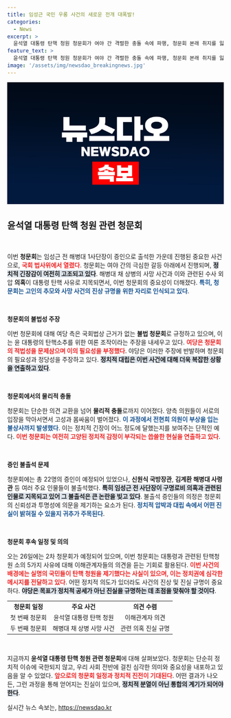 ```yaml
---
title: 임성근 국민 우롱 사건의 새로운 전개 대폭발!
categories:
  - News
excerpt: >
  윤석열 대통령 탄핵 청원 청문회가 여야 간 격렬한 충돌 속에 파행, 청문회 본래 취지를 잃고 동물국회로 전락했다. 고성과 몸싸움 속에서 진실을 밝힐 수 있을지 우려가 커지며, 정치권의 책임 있는 자세가 필요하다.
feature_text: >
  윤석열 대통령 탄핵 청원 청문회가 여야 간 격렬한 충돌 속에 파행, 청문회 본래 취지를 잃고 동물국회로 전락했다. 고성과 몸싸움 속에서 진실을 밝힐 수 있을지 우려가 커지며, 정치권의 책임 있는 자세가 필요하다.
image: '/assets/img/newsdao_breakingnews.jpg'
---
```


<p><img src="/assets/img/newsdao_breakingnews.jpg" alt="ontimetimes 속보" /></p>

<h2 data-ke-size="size26">윤석열 대통령 탄핵 청원 관련 청문회</h2>

<p data-ke-size="size16">&nbsp;</p>

<p>이번 <b>청문회</b>는 임성근 전 해병대 1사단장이 증인으로 출석한 가운데 진행된 중요한 사건으로, <b><span style="color: #ee2323;">국회 법사위에서 열렸다</span></b>. 청문회는 여야 간의 극심한 갈등 아래에서 진행되며, <b><span style="background-color: #21538527;">정치적 긴장감이 여전히 고조되고 있다</span></b>. 해병대 채 상병의 사망 사건과 이와 관련된 수사 외압 <b>의혹</b>이 대통령 탄핵 사유로 지목되면서, 이번 청문회의 중요성이 더해졌다. <b><span style="color: #1a5490;">특히, 청문회는 고인의 추모와 사망 사건의 진상 규명을 위한 자리로 인식되고 있다</span></b>.</p>

<p data-ke-size="size16">&nbsp;</p>

<p><b>청문회의 불법성 주장</b></p>

<p>이번 청문회에 대해 여당 측은 국회법상 근거가 없는 <b>불법 청문회</b>로 규정하고 있으며, 이는 윤 대통령의 탄핵소추를 위한 여론 조작이라는 주장을 내세우고 있다. <b><span style="color: #ee2323;">여당은 청문회의 적법성을 문제삼으며 이의 필요성을 부정했다</span></b>. 야당은 이러한 주장에 반발하며 청문회의 필요성과 정당성을 주장하고 있다. <b><span style="background-color: #21538527;">정치적 대립은 이번 사건에 대해 더욱 복잡한 상황을 연출하고 있다</span></b>.</p>

<p data-ke-size="size16">&nbsp;</p>

<p><b>청문회에서의 물리적 충돌</b></p>

<p>청문회는 단순한 의견 교환을 넘어 <b>물리적 충돌</b>로까지 이어졌다. 양측 의원들이 서로의 입장을 막아서면서 고성과 몸싸움이 벌어졌다. <b><span style="color: #1a5490;">이 과정에서 전현희 의원이 부상을 입는 불상사까지 발생했다</span></b>. 이는 정치적 긴장이 어느 정도에 달했는지를 보여주는 단적인 예다. <b><span style="color: #ee2323;">이번 청문회는 여전히 고양된 정치적 감정이 부각되는 씁쓸한 현실을 연출하고 있다</span></b>.</p>

<p data-ke-size="size16">&nbsp;</p>

<p><b>증인 불출석 문제</b></p>

<p>청문회에는 총 22명의 증인이 예정되어 있었으나, <b>신원식 국방장관</b>, <b>김계환 해병대 사령관</b> 등 여러 주요 인물들이 불출석했다. <b><span style="background-color: #21538527;">특히 임성근 전 사단장이 구명로비 의혹과 관련된 인물로 지목되고 있어 그 불출석은 큰 논란을 빚고 있다</span></b>. 불출석 증인들의 의정은 청문회의 신뢰성과 투명성에 의문을 제기하는 요소가 된다. <b><span style="color: #1a5490;">정치적 압박과 대립 속에서 어떤 진실이 밝혀질 수 있을지 귀추가 주목된다</span></b>.</p>

<p data-ke-size="size16">&nbsp;</p>

<p><b>청문회 후속 일정 및 의의</b></p>

<p>오는 26일에는 2차 청문회가 예정되어 있으며, 이번 청문회는 대통령과 관련된 탄핵청원 소의 5가지 사유에 대해 이해관계자들의 의견을 듣는 기회로 활용된다. <b><span style="color: #ee2323;">이번 사건의 배경에는 실명의 국민들이 탄핵 청원을 제기했다는 사실이 있으며, 이는 정치권에 심각한 메시지를 전달하고 있다</span></b>. 어떤 정치적 의도가 있더라도 사건의 진상 및 진실 규명이 중요하다. <b><span style="background-color: #21538527;">야당은 목표가 정치적 공세가 아닌 진실을 규명하는 데 초점을 맞춰야 할 것이다</span></b>.</p>

<table style="width: 100%;">
  <tr>
    <td style="text-align: center; height: 17px;"><b>청문회 일정</b></td>
    <td style="text-align: center; height: 17px;"><b>주요 사건</b></td>
    <td style="text-align: center; height: 17px;"><b>의견 수렴</b></td>
  </tr>
  <tr>
    <td style="text-align: center; height: 17px;">첫 번째 청문회</td>
    <td style="text-align: center; height: 17px;">윤석열 대통령 탄핵 청원</td>
    <td style="text-align: center; height: 17px;">이해관계자 의견</td>
  </tr>
  <tr>
    <td style="text-align: center; height: 17px;">두 번째 청문회</td>
    <td style="text-align: center; height: 17px;">해병대 채 상병 사망 사건</td>
    <td style="text-align: center; height: 17px;">관련 의혹 진실 규명</td>
  </tr>
</table>

<p data-ke-size="size16">&nbsp;</p>

<p>지금까지 <strong>윤석열 대통령 탄핵 청원 관련 청문회</strong>에 대해 살펴보았다. 청문회는 단순히 정치적 이슈에 국한되지 않고, 우리 사회 전반에 걸친 심각한 의미와 중요성을 내포하고 있음을 알 수 있었다. <b><span style="color: #ee2323;">앞으로의 청문회 일정과 정치적 진전이 기대된다</span></b>. 어떤 결과가 나오든, 그런 과정을 통해 얻어지는 진실이 있으며, <b><span style="background-color: #21538527;">정치적 분열이 아닌 통합의 계기가 되어야 한다</span></b>.</p>
실시간 뉴스 속보는, <a href="https://newsdao.kr" rel="dofollow">https://newsdao.kr</a>


